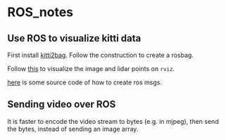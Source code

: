 # ROS_notes

## Use ROS to visualize kitti data

First install [kitti2bag](https://github.com/tomas789/kitti2bag).
Follow the construction to create a rosbag.

Follow [this](https://www.youtube.com/watch?v=e0r4uKK1zkk) to visualize the image and lidar points on `rviz`.

[here](https://github.com/tomas789/kitti2bag/blob/master/bin/kitti2bag) is some source code of how to create ros msgs.

## Sending video over ROS

It is faster to encode the video stream to bytes (e.g. in mjpeg), then send the bytes, instead of sending an image array.
